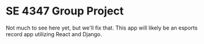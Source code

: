# SE 4347 Group Project
Not much to see here yet, but we'll fix that. This app will likely be an esports record app utilizing React and Django.
